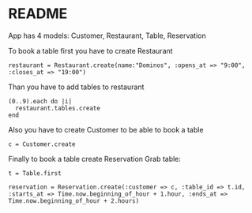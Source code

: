 # README

App has 4 models: Customer, Restaurant, Table, Reservation

To book a table first you have to create Restaurant

```
restaurant = Restaurant.create(name:"Dominos", :opens_at => "9:00", :closes_at => "19:00")
```

Than you have to add tables to restaurant

```
(0..9).each do |i|
  restaurant.tables.create
end
```

Also you have to create Customer to be able to book a table

```
c = Customer.create
```

Finally to book a table create Reservation
Grab table:  

```
t = Table.first
```

```
reservation = Reservation.create(:customer => c, :table_id => t.id, :starts_at => Time.now.beginning_of_hour + 1.hour, :ends_at => Time.now.beginning_of_hour + 2.hours)
```
